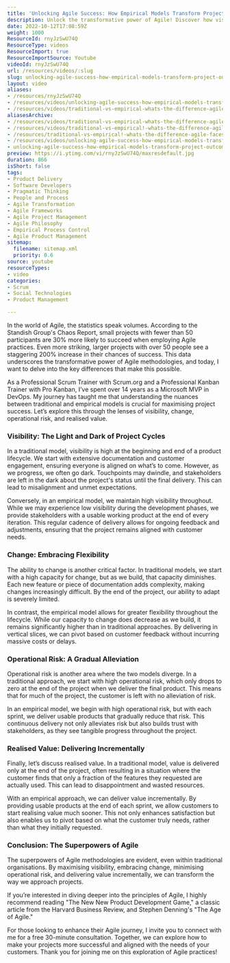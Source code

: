 ```yaml
---
title: 'Unlocking Agile Success: How Empirical Models Transform Project Outcomes'
description: Unlock the transformative power of Agile! Discover how visibility, flexibility, and incremental value can boost your project's success. Dive in now!
date: 2022-10-12T17:08:59Z
weight: 1000
ResourceId: rnyJzSwU74Q
ResourceType: videos
ResourceImport: true
ResourceImportSource: Youtube
videoId: rnyJzSwU74Q
url: /resources/videos/:slug
slug: unlocking-agile-success-how-empirical-models-transform-project-outcomes
layout: video
aliases:
- /resources/rnyJzSwU74Q
- /resources/videos/unlocking-agile-success-how-empirical-models-transform-project-outcomes
- /resources/videos/traditional-vs-empirical-whats-the-difference-agile-faces-off-agianst-waterfall
aliasesArchive:
- /resources/videos/traditional-vs-empirical-whats-the-difference-agile-faces-off-agianst-waterfall
- /resources/videos/traditional-vs-empirical!-whats-the-difference-agile-faces-off-agianst-waterfall!
- /resources/traditional-vs-empirical!-whats-the-difference-agile-faces-off-agianst-waterfall!
- /resources/videos/unlocking-agile-success-how-empirical-models-transform-project-outcomes
- unlocking-agile-success-how-empirical-models-transform-project-outcomes
preview: https://i.ytimg.com/vi/rnyJzSwU74Q/maxresdefault.jpg
duration: 866
isShort: false
tags:
- Product Delivery
- Software Developers
- Pragmatic Thinking
- People and Process
- Agile Transformation
- Agile Frameworks
- Agile Project Management
- Agile Philosophy
- Empirical Process Control
- Agile Product Management
sitemap:
  filename: sitemap.xml
  priority: 0.6
source: youtube
resourceTypes:
- video
categories:
- Scrum
- Social Technologies
- Product Management

---
```

In the world of Agile, the statistics speak volumes. According to the Standish Group's Chaos Report, small projects with fewer than 50 participants are 30% more likely to succeed when employing Agile practices. Even more striking, larger projects with over 50 people see a staggering 200% increase in their chances of success. This data underscores the transformative power of Agile methodologies, and today, I want to delve into the key differences that make this possible.

As a Professional Scrum Trainer with Scrum.org and a Professional Kanban Trainer with Pro Kanban, I’ve spent over 14 years as a Microsoft MVP in DevOps. My journey has taught me that understanding the nuances between traditional and empirical models is crucial for maximising project success. Let’s explore this through the lenses of visibility, change, operational risk, and realised value.

### Visibility: The Light and Dark of Project Cycles

In a traditional model, visibility is high at the beginning and end of a product lifecycle. We start with extensive documentation and customer engagement, ensuring everyone is aligned on what’s to come. However, as we progress, we often go dark. Touchpoints may dwindle, and stakeholders are left in the dark about the project's status until the final delivery. This can lead to misalignment and unmet expectations.

Conversely, in an empirical model, we maintain high visibility throughout. While we may experience low visibility during the development phases, we provide stakeholders with a usable working product at the end of every iteration. This regular cadence of delivery allows for ongoing feedback and adjustments, ensuring that the project remains aligned with customer needs.

### Change: Embracing Flexibility

The ability to change is another critical factor. In traditional models, we start with a high capacity for change, but as we build, that capacity diminishes. Each new feature or piece of documentation adds complexity, making changes increasingly difficult. By the end of the project, our ability to adapt is severely limited.

In contrast, the empirical model allows for greater flexibility throughout the lifecycle. While our capacity to change does decrease as we build, it remains significantly higher than in traditional approaches. By delivering in vertical slices, we can pivot based on customer feedback without incurring massive costs or delays.

### Operational Risk: A Gradual Alleviation

Operational risk is another area where the two models diverge. In a traditional approach, we start with high operational risk, which only drops to zero at the end of the project when we deliver the final product. This means that for much of the project, the customer is left with no alleviation of risk.

In an empirical model, we begin with high operational risk, but with each sprint, we deliver usable products that gradually reduce that risk. This continuous delivery not only alleviates risk but also builds trust with stakeholders, as they see tangible progress throughout the project.

### Realised Value: Delivering Incrementally

Finally, let’s discuss realised value. In a traditional model, value is delivered only at the end of the project, often resulting in a situation where the customer finds that only a fraction of the features they requested are actually used. This can lead to disappointment and wasted resources.

With an empirical approach, we can deliver value incrementally. By providing usable products at the end of each sprint, we allow customers to start realising value much sooner. This not only enhances satisfaction but also enables us to pivot based on what the customer truly needs, rather than what they initially requested.

### Conclusion: The Superpowers of Agile

The superpowers of Agile methodologies are evident, even within traditional organisations. By maximising visibility, embracing change, minimising operational risk, and delivering value incrementally, we can transform the way we approach projects. 

If you’re interested in diving deeper into the principles of Agile, I highly recommend reading "The New New Product Development Game," a classic article from the Harvard Business Review, and Stephen Denning's "The Age of Agile." 

For those looking to enhance their Agile journey, I invite you to connect with me for a free 30-minute consultation. Together, we can explore how to make your projects more successful and aligned with the needs of your customers. Thank you for joining me on this exploration of Agile practices!

